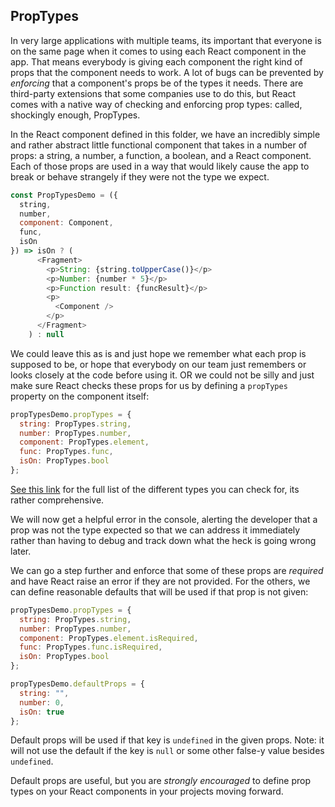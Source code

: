 ## PropTypes

In very large applications with multiple teams, its important that everyone is on the same page when it comes to using each React component in the app. That means everybody is giving each component the right kind of props that the component needs to work. A lot of bugs can be prevented by _enforcing_ that a component's props be of the types it needs. There are third-party extensions that some companies use to do this, but React comes with a native way of checking and enforcing prop types: called, shockingly enough, PropTypes.

In the React component defined in this folder, we have an incredibly simple and rather abstract little functional component that takes in a number of props: a string, a number, a function, a boolean, and a React component. Each of those props are used in a way that would likely cause the app to break or behave strangely if they were not the type we expect.

```js
const PropTypesDemo = ({
  string,
  number,
  component: Component,
  func,
  isOn
}) => isOn ? (
      <Fragment>
        <p>String: {string.toUpperCase()}</p>
        <p>Number: {number * 5}</p>
        <p>Function result: {funcResult}</p>
        <p>
          <Component />
        </p>
      </Fragment>
    ) : null
```

We could leave this as is and just hope we remember what each prop is supposed to be, or hope that everybody on our team just remembers or looks closely at the code before using it. OR we could not be silly and just make sure React checks these props for us by defining a `propTypes` property on the component itself:

```js
propTypesDemo.propTypes = {
  string: PropTypes.string,
  number: PropTypes.number,
  component: PropTypes.element,
  func: PropTypes.func,
  isOn: PropTypes.bool
};
```

[See this link](https://reactjs.org/docs/typechecking-with-proptypes.html) for the full list of the different types you can check for, its rather comprehensive.

We will now get a helpful error in the console, alerting the developer that a prop was not the type expected so that we can address it immediately rather than having to debug and track down what the heck is going wrong later.

We can go a step further and enforce that some of these props are _required_ and have React raise an error if they are not provided. For the others, we can define reasonable defaults that will be used if that prop is not given:

```js
propTypesDemo.propTypes = {
  string: PropTypes.string,
  number: PropTypes.number,
  component: PropTypes.element.isRequired,
  func: PropTypes.func.isRequired,
  isOn: PropTypes.bool
};

propTypesDemo.defaultProps = {
  string: "",
  number: 0,
  isOn: true
};
```

Default props will be used if that key is `undefined` in the given props. Note: it will not use the default if the key is `null` or some other false-y value besides `undefined`.

Default props are useful, but you are _strongly encouraged_ to define prop types on your React components in your projects moving forward.
